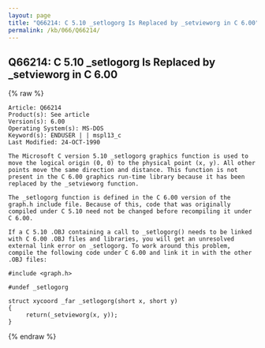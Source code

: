 ```yaml
---
layout: page
title: "Q66214: C 5.10 _setlogorg Is Replaced by _setvieworg in C 6.00"
permalink: /kb/066/Q66214/
---
```


## Q66214: C 5.10 _setlogorg Is Replaced by _setvieworg in C 6.00

{% raw %}

	Article: Q66214
	Product(s): See article
	Version(s): 6.00
	Operating System(s): MS-DOS
	Keyword(s): ENDUSER | | mspl13_c
	Last Modified: 24-OCT-1990
	
	The Microsoft C version 5.10 _setlogorg graphics function is used to
	move the logical origin (0, 0) to the physical point (x, y). All other
	points move the same direction and distance. This function is not
	present in the C 6.00 graphics run-time library because it has been
	replaced by the _setvieworg function.
	
	The _setlogorg function is defined in the C 6.00 version of the
	graph.h include file. Because of this, code that was originally
	compiled under C 5.10 need not be changed before recompiling it under
	C 6.00.
	
	If a C 5.10 .OBJ containing a call to _setlogorg() needs to be linked
	with C 6.00 .OBJ files and libraries, you will get an unresolved
	external link error on _setlogorg. To work around this problem,
	compile the following code under C 6.00 and link it in with the other
	.OBJ files:
	
	#include <graph.h>
	
	#undef _setlogorg
	
	struct xycoord _far _setlogorg(short x, short y)
	{
	     return(_setvieworg(x, y));
	}

{% endraw %}
